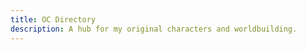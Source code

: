 ```yaml
---
title: OC Directory
description: A hub for my original characters and worldbuilding.
---
```




<!-------------------------------------------------
 
 
        Unity 2 — Custom Coloured version.
        (code by jiko)
        
        ------------------------------
        
        RULES
        → Read this thoroughly please, and maybe drop a small comment saying that you've read it? :'3
        thank youu [ https://toyhou.se/~bulletins/127417.code-rules ]
        
        → turn OFF WYSIWYG
        → turn ON Code Editor
        
        ------------------------------
        
        TIPPY TIPS
        → insert your img links INSIDE or quotation marks!!
        → looking for a good online code editor?  try [ https://th.circlejourney.net/# ] !
        
        ------------------------------
        
        ACCENTS
        → header + footer ----------- #222222
        → main-bg ------------------- #f5f0ea
        → main-text ----------------- #404040
        → accent -------------------- #aca494
        
        use control/command + f to quickly change the colours!
 
 
 ------------------------------------------------->
 <div class="mx-auto text-justify" style="color:#404040; font-size:95%; letter-spacing:0.1px; max-width:1000px">
 <!-------------------------------------------------
 
 
                 NAME // HEADER
 

 ------------------------------------------------->
 <div class="p-4" style="background-color:#222222; color:#fefefe">
    
    <div class="pl-3 display-4 text-md-left text-uppercase">
        <span class="font-weight-bold" style="letter-spacing:5px; color:#aca494">Name</span>
        <span class="font-italic">!!</span>
    </div>
    <div class="pl-2 mt-2">describe . themselves . here</div>
    
 </div>
 <div style="background-color:#aca494; padding:3px"></div>
 <!-------------------------------------------------
 
 
                 IMAGE + PROFILE
 

 ------------------------------------------------->
 <div class="row no-gutters" style="background-color:#f5f0ea">
    
    <!--------------------------------------

                 FOCAL IMAGE

    --------------------------------------->
    <div class="col-lg-5">
        <div class="h-100 w-100" style="min-height:500px;
        
        /* IMAGE
        ---------------------------------------- */;
        background-image:url(https://file.toyhou.se/images/7745356_UbxFaTbtSE8Egg6.png);
        
        /* BASIC SETTINGS
        ---------------------------------------- */;
        background-size:cover;
        background-position:center;
        background-repeat:no-repeat"></div>
    </div>
    
    
    <!--------------------------------------

                 PROFILE CONTENT

    --------------------------------------->
    <div class="col-lg-7">
    <div class="p-5 table-responsive" style="height:500px">
        
        
        <!--------  BASIC INFO  -------------------------------->
        <div class="info">
            
            <!---------  HEADER  --------->
            <h3 class="text-uppercase font-weight-bold" style="letter-spacing:3px;">
                
                <span style="color:#aca494">Q</span>uick Stats
                
            </h3><br>
            
            
            <!---------  CONTENT  --------->
            <div class="row no-gutters">
                
                <div class="col-md-6 py-1">
                    <span class="text-uppercase pr-3 font-weight-bold" style="color:#aca494; letter-spacing:1px;">name</span>
                    <span>content</span>
                </div>
                
                <div class="col-md-6 py-1">
                    <span class="text-uppercase pr-3 font-weight-bold" style="color:#aca494; letter-spacing:1px;">Age</span>
                    <span>content</span>
                </div>
                
                <div class="col-md-6 py-1">
                    <span class="text-uppercase pr-3 font-weight-bold" style="color:#aca494; letter-spacing:1px;">Gender</span>
                    <span>content</span>
                </div>
                
                <div class="col-md-6 py-1">
                    <span class="text-uppercase pr-3 font-weight-bold" style="color:#aca494; letter-spacing:1px;">Pronouns</span>
                    <span>content</span>
                </div>
                
                <div class="col-md-6 py-1">
                    <span class="text-uppercase pr-3 font-weight-bold" style="color:#aca494; letter-spacing:1px;">Race</span>
                    <span>or species</span>
                </div>
                
                <div class="col-md-6 py-1">
                    <span class="text-uppercase pr-3 font-weight-bold" style="color:#aca494; letter-spacing:1px;">Orient.</span>
                    <span>
                        content
                        ( <a href="LINK_TO_CHARACTER" style="color:#aca494;"><i class="fas fa-heart fa-fw"></i></a> )
                    </span>
                </div>
                
                
            <!--  add/delete more above THIS line  -->
            </div>
        </div><hr class="w-100 my-5" style="border-color:#404040; opacity:0.2">
        
        
        <!--------  SUMMARY  -------------------------------->
        <div class="summary">
            
            <!---------  HEADER  --------->
            <h3 class="text-uppercase font-weight-bold" style="letter-spacing:3px;">
                
                <span style="color:#aca494">S</span>ummary
                
            </h3><br>
            
            <!---------  CONTENT  --------->
            <div class="content">
                
                <p>Write a snippet of your character!</p>
                <p>Lorem ipsum dolor sit amet, consectetur adipiscing elit, sed do eiusmod tempor incididunt ut labore et dolore magna aliqua. Ut enim ad minim veniam, quis nostrud exercitation ullamco laboris nisi ut aliquip ex ea commodo consequat. Duis aute irure dolor in reprehenderit in voluptate velit esse cillum dolore eu fugiat nulla pariatur. Excepteur sint occaecat cupidatat non proident, sunt in culpa qui officia deserunt mollit anim id est laborum.</p>
                
            </div>
        </div><hr class="w-100 my-5" style="border-color:#404040; opacity:0.2">
        
        
        <!--------  TRVIA  -------------------------------->
        <div class="trivia">
            
            <!---------  HEADER  --------->
            <h3 class="text-uppercase font-weight-bold" style="letter-spacing:3px;">
                
                <span style="color:#aca494">T</span>rivia
                
            </h3><br>
            
            <!---------  CONTENT  --------->
            <ul class="pl-4">
                
                <li>Cras ullamcorper tellus dui, sodales porttitor dui facilisis sit amet.</li>
                <li>In hendrerit velit sed mauris dignissim mollis.</li>
                <li>Maecenas dui eros, cursus vel nulla a, finibus iaculis metus</li>
                <li>Mauris congue, tortor quis pretium pretium, sapien justo pulvinar nibh, et commodo tellus magna nec nisl.</li>
                <li>Ut et velit viverra turpis gravida porta. Donec quis volutpat velit. Integer sagittis sed velit ornare rutrum.</li>
                
            </ul>
        </div><hr class="w-100 my-5" style="border-color:#404040; opacity:0.2">
        
        
        <!--------  DESIGN NOTES  -------------------------------->
        <div class="notes">
            
            <!---------  HEADER  --------->
            <h3 class="text-uppercase font-weight-bold" style="letter-spacing:3px;">
                
                <span style="color:#aca494">D</span>esign Notes
                
            </h3><br>
            
            <!---------  CONTENT  --------->
            <div class="row no-gutters mb-3">
                
                <div class="col-md-6 py-1">
                    <span class="text-uppercase pr-3 font-weight-bold" style="color:#aca494; letter-spacing:1px;">Designer</span>
                    <span>@ user</span>
                </div>
                
                <div class="col-md-6 py-1">
                    <span class="text-uppercase pr-3 font-weight-bold" style="color:#aca494; letter-spacing:1px;">Obtained</span>
                    <!-- trade, sale, initial creation, etc. -->
                    <span>content</span>
                </div>
                
                <div class="col-md-6 py-1">
                    <span class="text-uppercase pr-3 font-weight-bold" style="color:#aca494; letter-spacing:1px;">Worth</span>
                    <span>$$$</span>
                </div>
                
                <div class="col-md-6 py-1">
                    <span class="text-uppercase pr-3 font-weight-bold" style="color:#aca494; letter-spacing:1px;">Status</span>
                    <span>content</span>
                </div>
            </div>
            <ul class="pl-4">
                
                <li>note</li>
                <li>note</li>
                <li>note</li>
                <li>note</li>
                
            <!--  add/delete more above THIS line  -->
            </ul>
        </div>
        
    <!--  add/delete more sections above THIS line  -->
    </div>
    </div>
 </div>
 <!-------------------------------------------------
 
 
                CREDIT // FOOTER
 

 ------------------------------------------------->
 <div class="px-4 py-3" style="background-color:#222222; color:#aca494">
    
    <div class="text-right small" style="letter-spacing:0.5em">
        <a href="https://toyhou.se/jiko" class="text-reset tooltipster"
        title="code by jiko" style="text-decoration:none">
            <i class="far fa-code"></i>
        </a>
        .
        <a href="LINK_TO_ARTIST" class="text-reset tooltipster"
        title="image by ARTIST" style="text-decoration:none">
            <i class="far fa-image"></i>
        </a>
    </div>
    
 </div>
 </div>

